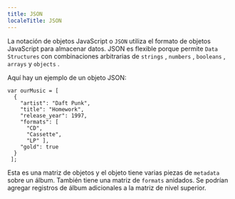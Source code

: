 ```yaml
---
title: JSON
localeTitle: JSON
---
```

La notación de objetos JavaScript o `JSON` utiliza el formato de objetos JavaScript para almacenar datos. JSON es flexible porque permite `Data Structures` con combinaciones arbitrarias de `strings` , `numbers` , `booleans` , `arrays` y `objects` .

Aquí hay un ejemplo de un objeto JSON:
```
var ourMusic = [ 
  { 
    "artist": "Daft Punk", 
    "title": "Homework", 
    "release_year": 1997, 
    "formats": [ 
      "CD", 
      "Cassette", 
      "LP" ], 
    "gold": true 
  } 
 ]; 
```

Esta es una matriz de objetos y el objeto tiene varias piezas de `metadata` sobre un álbum. También tiene una matriz de `formats` anidados. Se podrían agregar registros de álbum adicionales a la matriz de nivel superior.